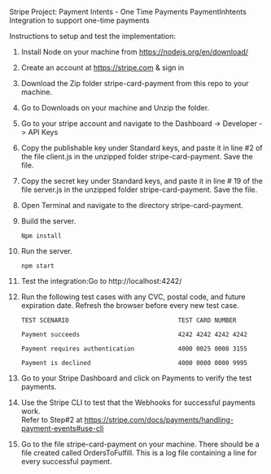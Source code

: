 Stripe Project: Payment Intents - One Time Payments	
PaymentInhtents Integration to support one-time payments	
	
Instructions to setup and test the implementation:	

1. Install Node on your machine from https://nodejs.org/en/download/	
	
2. Create an account at https://stripe.com & sign in	
	
3. Download the Zip folder stripe-card-payment from this repo to your machine.	
	
4. Go to Downloads on your machine and Unzip the folder.	

5. Go to your stripe account and navigate to the Dashboard -> Developer -> API Keys

6. Copy the publishable key under Standard keys, and paste it in line #2 of the file client.js in the unzipped folder stripe-card-payment. Save the file.

7. Copy the secret key under Standard keys, and paste it in line # 19 of the file server.js in the unzipped folder stripe-card-payment. Save the file.

8. Open Terminal and navigate to the directory  stripe-card-payment.
            
9. Build the server.

    `Npm install`	

10. Run the server.

    `npm start`	

11. Test the integration:Go to http://localhost:4242/	
	
12. Run the following test cases with any CVC, postal code, and future expiration date. Refresh the browser before every new test case.	

        TEST SCENARIO                              TEST CARD NUMBER
	
        Payment succeeds                           4242 4242 4242 4242
	
        Payment requires authentication            4000 0025 0000 3155	
	
        Payment is declined                        4000 0000 0000 9995	
	
	
13. Go to your Stripe Dashboard and click on Payments to verify the test payments.	
	
14. Use the Stripe CLI to test that the Webhooks for successful payments work.	
       Refer to Step#2 at https://stripe.com/docs/payments/handling-payment-events#use-cli	
	
15. Go to the file stripe-card-payment on your machine. There should be a file created called OrdersToFulfill. This is a log file containing a line for every successful payment.	
